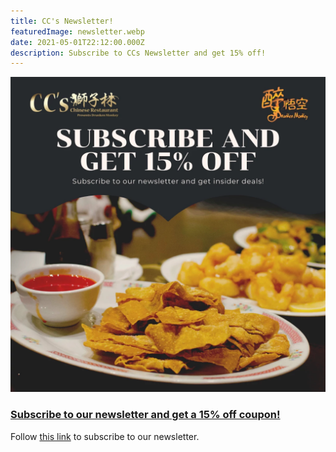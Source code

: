 ```yaml
---
title: CC's Newsletter!
featuredImage: newsletter.webp
date: 2021-05-01T22:12:00.000Z
description: Subscribe to CCs Newsletter and get 15% off!
---
```


[![bowen](newsletter.webp)](/newsletter)

### [Subscribe to our newsletter and get a 15% off coupon!](/newsletter)

Follow [this link](/newsletter) to subscribe to our newsletter.